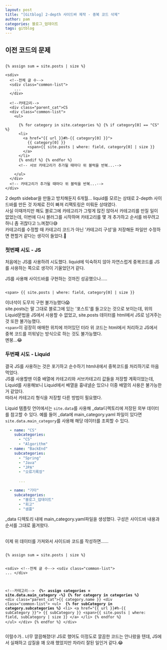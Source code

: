 ```yaml
---
layout: post
title: "[Gitblog] 2-depth 사이드바 제작 - 중복 코드 삭제"
author: pam
categories: 블로그_업데이트
tags: gitblog
---
```


## 이전 코드의 문제

<pre><code>
&#123;% assign sum = site.posts | size %}

&#60;sdiv>
  &#60;!--전체 글 수-->
  &#60;sdiv class="common-list">
    ...
  &#60;/div>

  &#60;!--카테고리-->
  &#60;div class="parent_cat">CS</div>
  &#60;div class="common-list">
    &#60;ul>

      &#123;% for category in site.categories %} &#123;% if category[0] == "CS" %}
      &#60;li>
        &#60;a href="{{ url }}#h-{{ category[0] }}">
          &#123;&#123; category[0] }}
          &#60;span>&#123;&#123; site.posts | where: field, category[0] | size }}</span>
        &#60;/a>
      &#60;/li>
      &#123;% endif %} &#123;% endfor %} 
      &#60;!-- 서브 카테고리가 추가될 때마다 위 블럭을 반복...-->

    &#60;/ul>
  &#60;/div>
  &#60;!-- 카테고리가 추가될 때마다 위 블럭을 반복...-->
&#60;/div>
</code></pre>


2 depth sidebar을 만들고 방치해둔지 6개월... liquid를 모르는 상태로 2-depth 사이드바를 만든 것 자체로 진이 빠져 리팩토링은 미뤄둔 상태였다.  
사실 이때까지만 해도 블로그에 카테고리가 그렇게 많진 않아서 카테고리를 만질 일이 없었는데, 이번에 다시 블러그를 시작하며 카테고리를 몇 개 추가하고 순서를 바꾸려고 하니 좀 귀찮다고 느껴졌다😅  
카테고리를 수정할 때 카테고리 코드가 아닌 '카테고리 구성'을 저장해둔 파일만 수정하면 편할거 같다는 생각이 들었다.🤔   


### 첫번째 시도 - JS
처음에는 JS를 사용하려 시도했다. liquid에 익숙하지 않아 자연스럽게 중복코드를 JS를 사용하는 쪽으로 생각이 기울었던거 같다.  

JS를 사용해 사이드바를 구현하는 것까진 성공했으나..... 

<pre><code>
&#60;span> &#123;&#123; site.posts | where: field, category[0] | size }}</span>
</code></pre>
이녀석이 도무지 구현 불가능했다😱  
site.posts는 말 그대로 블로그에 있는 '포스트'를 들고오는 것으로 보이는데, 위의 Liquid문법을 JS에서 사용할 수 없었고, site.posts 데이터를 html에서 JS로 넘겨주는 것 또한 불가능했다.  
`<span>`이 굉장히 애매한 위치에 끼어있던 터라 위 코드는 html에서 처리하고 JS에서 중복 코드를 끼워넣는 방식으로 하는 것도 불가능했다.  
멘붕...😂


### 두번째 시도 - Liquid
결국 JS를 사용하는 것은 포기하고 순수하기 html내에서 중복코드를 처리하기로 마음먹었다.  
JS를 사용할땐 이중 배열에 카테고리와 서브카테고리 값들을 저장할 계획이었는데, Liquid를 사용해보니 Liquid에서 배열을 흉내낼순 있으나 이중 배열의 사용은 불가능한 거 같았다.  
따라서 카테고리 형식을 저장할 다른 방법이 필요했다. 


Liquid 템플릿 언어에서는 `site.data`를 사용해 _data디렉토리에 저장된 외부 데이터를 참고할 수 있다. 예를 들어 _data에 main_category.yaml 파일이 있다면 `site.data.main_category`를 사용해 해당 데이터를 조회할 수 있다.  

```yaml
  - name: "CS"
    subcategories:
      - "CS"
      - "Algorithm"
  - name: "BackEnd"
    subcategories:
      - "Spring"
      - "Java"
      - "JPA"
      - "오류기록장"

      ...
      
  - name: "기타"
    subcategories:
      - "블로그_업데이트"
      - "회고"
      - "샘플"
```
_data 디렉토리 내에 main_category.yaml파일을 생성했다. 구성은 사이드바 내용과 순서를 그대로 옮겨왔다.  

<br>
이제 위 데이터를 가져와서 사이드바 코드를 작성하면......
<pre>
<code>
&#123;% assign sum = site.posts | size %}

&#60;sdiv>
  &#60;!--전체 글 수-->
  &#60;sdiv class="common-list">
    ...
  &#60;/div>

  &#60;!--카테고리-->
  <strong>
  &#123;%- assign categories = site.data.main_category -%}
  &#123;% for category in categories %}
  </strong>
  &#60;div class="parent_cat">&#123;&#123; category.name }}</div>
  &#60;div class="common-list">
    &#60;ul>
    <strong> &#123;% for subCategory in category.subcategories %}</strong>
        &#60;li>
          &#60;a href="{{ url }}#h-{{ subCategory }}">
            &#123;&#123; subCategory }}
            &#60;span>&#123;&#123; site.posts | where: field, subCategory | size  }}</span>
          &#60;/a>
        &#60;/li>
        &#123;% endfor %}
      &#60;/ul>
    &#60;/div>
&#123;% endfor %}
&#60;/div>
</code>
</pre>

이럴수가.. 너무 깔끔해졌다!
JS로 했어도 이정도로 깔끔한 코드는 안나왔을 텐데, JS에서 실패하고 삽질을 꽤 오래 했었지만 차라리 잘된 일인거 같다.😂